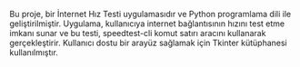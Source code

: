 
Bu proje, bir İnternet Hız Testi uygulamasıdır ve Python programlama dili ile geliştirilmiştir. Uygulama, kullanıcıya internet bağlantısının hızını test etme imkanı sunar ve bu testi, speedtest-cli komut satırı aracını kullanarak gerçekleştirir. Kullanıcı dostu bir arayüz sağlamak için Tkinter kütüphanesi kullanılmıştır.
